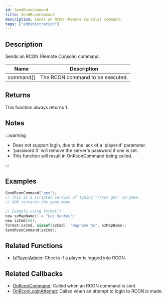 ```yaml
---
id: SendRconCommand
title: SendRconCommand
description: Sends an RCON (Remote Console) command.
tags: ["administration"]
---
```


## Description

Sends an RCON (Remote Console) command.

| Name      | Description                      |
| --------- | -------------------------------- |
| command[] | The RCON command to be executed. |

## Returns

This function always returns 1.

## Notes

:::warning

- Does not support login, due to the lack of a 'playerid' parameter.
- 'password 0' will remove the server's password if one is set.
- This function will result in OnRconCommand being called.

:::

## Examples

```c
SendRconCommand("gmx");
// This is a scripted version of typing "/rcon gmx" in-game.
// GMX restarts the game mode.

// Example using format()
new szMapName[] = "Los Santos";
new szCmd[64];
format(szCmd, sizeof(szCmd), "mapname %s", szMapName);
SendRconCommand(szCmd);
```

## Related Functions

- [IsPlayerAdmin](IsPlayerAdmin.md): Checks if a player is logged into RCON.

## Related Callbacks

- [OnRconCommand](../callbackss/OnRconCommand.md): Called when an RCON command is sent.
- [OnRconLoginAttempt](../callbackss/OnRconLoginAttempt.md): Called when an attempt to login to RCON is made.
